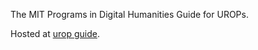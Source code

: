 The MIT Programs in Digital Humanities Guide for UROPs.

Hosted at [urop guide](https://urop.dhmit.xyz).

